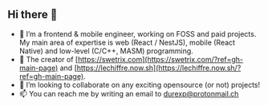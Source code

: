 ## Hi there 👋

- 🔭 I’m a frontend & mobile engineer, working on FOSS and paid projects.\
My main area of expertise is web (React / NestJS), mobile (React Native) and low-level (C/C++, MASM) programming.
- 💫 The creator of [https://swetrix.com](https://swetrix.com/?ref=gh-main-page) and [https://lechiffre.now.sh](https://lechiffre.now.sh/?ref=gh-main-page).
- 🍁 I’m looking to collaborate on any exciting opensource (or not) projects!
- 📫 You can reach me by writing an email to [durexp@protonmail.ch](mailto:durexp@protonmail.ch)
